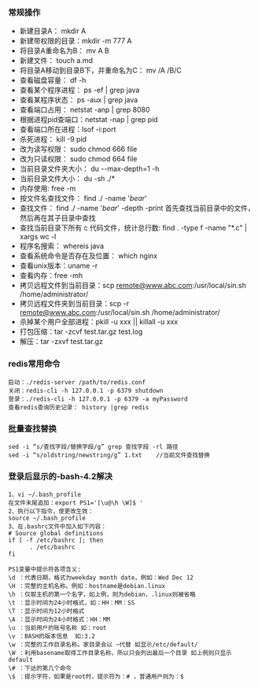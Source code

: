 

### 常规操作

   * 新建目录A： mkdir A
   * 新建带权限的目录：mkdir -m 777 A
   * 将目录A重命名为B： mv A B
   * 新建文件： touch a.md
   * 将目录A移动到目录B下，并重命名为C： mv /A /B/C
   * 查看磁盘容量： df -h
   * 查看某个程序进程： ps -ef | grep java
   * 查看某程序状态： ps -aux | grep java
   * 查看端口占用： netstat -anp | grep 8080
   * 根据进程pid查端口：netstat -nap | grep pid
   * 查看端口所在进程：lsof -i:port
   * 杀死进程： kill -9 pid
   * 改为读写权限： sudo chmod 666 file
   * 改为只读权限： sudo chmod 664 file
   * 当前目录文件夹大小： du --max-depth=1 -h
   * 当前目录文件大小： du -sh ./*
   * 内存使用: free -m
   * 按文件名查找文件： find ./ -name '*bear*'
   * 查找文件： find ./ -name '*bear*' -depth -print 首先查找当前目录中的文件，然后再在其子目录中查找
   * 查找当前目录下所有 c 代码文件，统计总行数: find . -type f -name "*.c" | xargs wc -l
   * 程序名搜索： whereis java
   * 查看系统命令是否存在及位置： which nginx
   * 查看unix版本：uname -r
   * 查看内存：free -mh
   * 拷贝远程文件到当前目录：scp remote@www.abc.com:/usr/local/sin.sh /home/administrator/
   * 拷贝远程文件夹到当前目录：scp -r remote@www.abc.com:/usr/local/sin.sh /home/administrator/
   * 杀掉某个用户全部进程：pkill -u xxx    ||    killall -u xxx
   * 打包压缩：tar -zcvf test.tar.gz test.log
   * 解压：tar -zxvf test.tar.gz

### redis常用命令
   ```
   启动：./redis-server /path/to/redis.conf
   关闭：redis-cli -h 127.0.0.1 -p 6379 shutdown
   登录：./redis-cli -h 127.0.0.1 -p 6379 -a myPassword
   查看redis查询历史记录： history |grep redis
   ```

### 批量查找替换
   ```
   sed -i “s/查找字段/替换字段/g” grep 查找字段 -rl 路径
   sed -i “s/oldstring/newstring/g” 1.txt    //当前文件查找替换
   ```

### 登录后显示的-bash-4.2解决
   ```
   1、vi ~/.bash_profile
   在文件末尾追加：export PS1='[\u@\h \W]$ '
   2、执行以下指令，使更改生效：
   source ~/.bash_profile
   3、在.bashrc文件中加入如下内容：
   # Source global definitions
   if [ -f /etc/bashrc ]; then
         . /etc/bashrc
   fi

   PS1变量中提示符各项含义:
   \d ：代表日期，格式为weekday month date，例如：Wed Dec 12
   \H ：完整的主机名称。例如：hostname是debian.linux
   \h ：仅取主机的第一个名字，如上例，则为debian，.linux则被省略
   \t ：显示时间为24小时格式，如：HH：MM：SS
   \T ：显示时间为12小时格式
   \A ：显示时间为24小时格式：HH：MM
   \u ：当前用户的账号名称 如：root
   \v ：BASH的版本信息  如:3.2
   \w ：完整的工作目录名称。家目录会以 ~代替 如显示/etc/default/
   \W ：利用basename取得工作目录名称，所以只会列出最后一个目录 如上例则只显示default
   \# ：下达的第几个命令
   \$ ：提示字符，如果是root时，提示符为：# ，普通用户则为：$
   ```
